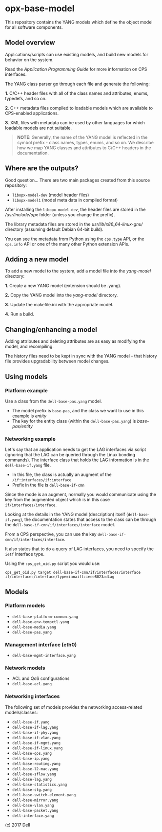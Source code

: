 # opx-base-model
This repository contains the YANG models which define the object model for all software components.

## Model overview
Applications/scripts can use existing models, and build new models for behavior on the system.

Read the _Application Programming Guide_ for more information on CPS interfaces.

The YANG class parser go through each file and generate the following:

**1**. C/C++ header files with all of the class names and attributes, enums, typedefs, and so on. 

**2**. C++ metadata files compiled to loadable models which are available to CPS-enabled applications.

**3**. XML files with metadata can be used by other languages for which loadable models are not suitable.

> **NOTE**: Generally, the name of the YANG model is reflected in the symbol prefix - class names, types, enums, and so on. We describe how we map YANG classes and attributes to C/C++ headers in the documentation.

## Where are the outputs?
Good question...
There are two main packages created from this source repository:

- `libopx-model-dev` (model header files)  
- `libopx-model1` (model meta data in compiled format)

After installing the `libopx-model-dev`, the header files are stored in the _/usr/include/opx_ folder (unless you change the prefix).

The library metadata files are stored in the _usr/lib/x86_64-linux-gnu/_ directory (assuming default Debian 64-bit build).

You can see the metadata from Python using the `cps.type` API, or the `cps.info` API or one of the many other Python extension APIs.

## Adding a new model
To add a new model to the system, add a model file into the _yang-model_ directory:

**1**. Create a new YANG model (extension should be .yang).

**2.** Copy the YANG model into the _yang-model_ directory.

**3**. Update the makefile.ini with the appropriate model.

**4**. Run a build.

## Changing/enhancing a model
Adding attributes and deleting attributes are as easy as modifying the model, and recompiling.

The history files need to be kept in sync with the YANG model - that history file provides upgradability between model changes.

## Using models
### Platform example
Use a class from the `dell-base-pas.yang` model.

- The model prefix is `base-pas`, and the class we want to use in this example is _entity_
- The key for the entity class (within the `dell-base-pas.yang`) is _base-pas/entity_

### Networking example
Let's say that an application needs to get the LAG interfaces via script (ignoring that the LAG can be queried through the Linux bonding commands). The interface class that holds the LAG information is in the `dell-base-if.yang` file.

- In this file, the class is actually an augment of the `/if:interfaces/if:interface`
- Prefix in the file is `dell-base-if-cmn`

Since the mode is an augment, normally you would communicate using the key from the augmented object which is in this case `if/interfaces/interface`.

Looking at the details in the YANG model (description) itself (`dell-base-if.yang`), the documentation states that access to the class can be through the `dell-base-if-cmn/if/interfaces/interface` model.

From a CPS perspective, you can use the key `dell-base-if-cmn/if/interfaces/interface`.

It also states that to do a query of LAG interfaces, you need to specify the `ietf` interface type.

Using the `cps_get_oid.py` script you would use:    

    cps_get_oid.py target dell-base-if-cmn/if/interfaces/interface if/interfaces/interface/type=ianaift:ieee8023adLag
    
## Models
### Platform models

- `dell-base-platform-common.yang`
- `dell-base-env-tempctl.yang`  
- `dell-base-media.yang`            
- `dell-base-pas.yang`

### Management interface (eth0)

- `dell-base-mgmt-interface.yang`   

### Network  models

- ACL and QoS configurations
- `dell-base-acl.yang`  

### Networking interfaces
The following set of models provides the networking access-related models/classes:

- `dell-base-if.yang`          
- `dell-base-if-lag.yang`       
- `dell-base-if-phy.yang`       
- `dell-base-if-vlan.yang`     
- `dell-base-if-mgmt.yang`     
- `dell-base-if-linux.yang`    
- `dell-base-qos.yang`
- `dell-base-ip.yang`                
- `dell-base-routing.yang`
- `dell-base-l2-mac.yang`           
- `dell-base-sflow.yang`
- `dell-base-lag.yang`              
- `dell-base-statistics.yang`
- `dell-base-stg.yang`
- `dell-base-switch-element.yang`
- `dell-base-mirror.yang`           
- `dell-base-vlan.yang`
- `dell-base-packet.yang`            
- `dell-interface.yang`

(c) 2017 Dell
